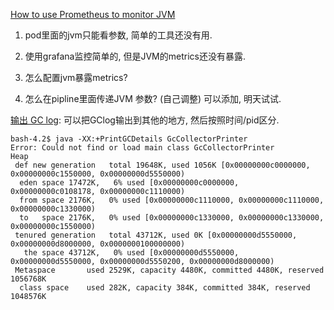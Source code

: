 [How to use Prometheus to monitor JVM](https://www.openlogic.com/blog/prometheus-java-monitoring-and-gathering-data)





1. pod里面的jvm只能看参数, 简单的工具还没有用.
2. 使用grafana监控简单的, 但是JVM的metrics还没有暴露.

3. 怎么配置jvm暴露metrics?
4. 怎么在pipline里面传递JVM 参数? (自己调整) 可以添加, 明天试试.


[输出 GC log](https://blog.gceasy.io/2016/11/15/rotating-gc-log-files/): 可以把GClog输出到其他的地方, 然后按照时间/pid区分.

```shell
bash-4.2$ java -XX:+PrintGCDetails GcCollectorPrinter
Error: Could not find or load main class GcCollectorPrinter
Heap
 def new generation   total 19648K, used 1056K [0x00000000c0000000, 0x00000000c1550000, 0x00000000d5550000)
  eden space 17472K,   6% used [0x00000000c0000000, 0x00000000c0108178, 0x00000000c1110000)
  from space 2176K,   0% used [0x00000000c1110000, 0x00000000c1110000, 0x00000000c1330000)
  to   space 2176K,   0% used [0x00000000c1330000, 0x00000000c1330000, 0x00000000c1550000)
 tenured generation   total 43712K, used 0K [0x00000000d5550000, 0x00000000d8000000, 0x0000000100000000)
   the space 43712K,   0% used [0x00000000d5550000, 0x00000000d5550000, 0x00000000d5550200, 0x00000000d8000000)
 Metaspace       used 2529K, capacity 4480K, committed 4480K, reserved 1056768K
  class space    used 282K, capacity 384K, committed 384K, reserved 1048576K
 ```